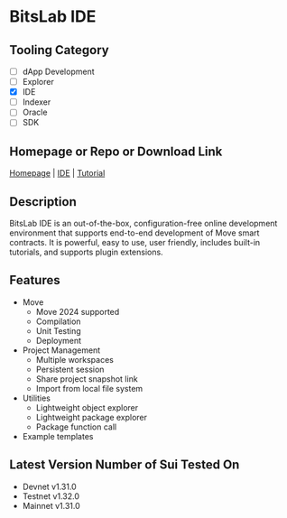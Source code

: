 # BitsLab IDE

## Tooling Category

- [ ] dApp Development
- [ ] Explorer
- [x] IDE
- [ ] Indexer
- [ ] Oracle
- [ ] SDK

## Homepage or Repo or Download Link

[Homepage](https://www.bitslab.xyz/bitslabide) | [IDE](https://ide.bitslab.xyz/) | [Tutorial](https://www.youtube.com/watch?v=-9-WkqQwtu8)

## Description

BitsLab IDE is an out-of-the-box, configuration-free online development environment that supports end-to-end development of Move smart contracts. It is powerful, easy to use, user friendly, includes built-in tutorials, and supports plugin extensions.

## Features
- Move
    - Move 2024 supported
    - Compilation
    - Unit Testing
    - Deployment
- Project Management
    - Multiple workspaces
    - Persistent session
    - Share project snapshot link
    - Import from local file system
- Utilities
    - Lightweight object explorer
    - Lightweight package explorer
    - Package function call
- Example templates

## Latest Version Number of Sui Tested On

- Devnet v1.31.0
- Testnet v1.32.0
- Mainnet v1.31.0